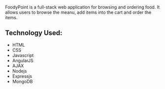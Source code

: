 FoodyPoint is a full-stack web application for browsing and ordering food. It allows users to browse the meanu, add items into the cart and order the items.

## Technology Used:
- HTML
- CSS
- Javascript
- AngularJS
- AJAX
- Nodejs
- Expressjs
- MongoDB
